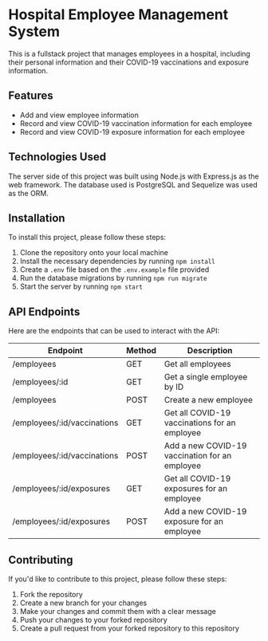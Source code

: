# Hospital Employee Management System

This is a fullstack project that manages employees in a hospital, including their personal information and their COVID-19 vaccinations and exposure information.

## Features

- Add and view employee information
- Record and view COVID-19 vaccination information for each employee
- Record and view COVID-19 exposure information for each employee

## Technologies Used

The server side of this project was built using Node.js with Express.js as the web framework. The database used is PostgreSQL and Sequelize was used as the ORM.

## Installation

To install this project, please follow these steps:

1. Clone the repository onto your local machine
2. Install the necessary dependencies by running `npm install`
3. Create a `.env` file based on the `.env.example` file provided
4. Run the database migrations by running `npm run migrate`
5. Start the server by running `npm start`

## API Endpoints

Here are the endpoints that can be used to interact with the API:

| Endpoint                        | Method | Description                                            |
|---------------------------------|--------|--------------------------------------------------------|
| /employees                      | GET    | Get all employees                                      |
| /employees/:id                  | GET    | Get a single employee by ID                             |
| /employees                      | POST   | Create a new employee                                   |
| /employees/:id/vaccinations    | GET    | Get all COVID-19 vaccinations for an employee           |
| /employees/:id/vaccinations    | POST   | Add a new COVID-19 vaccination for an employee          |
| /employees/:id/exposures       | GET    | Get all COVID-19 exposures for an employee              |
| /employees/:id/exposures       | POST   | Add a new COVID-19 exposure for an employee             |

## Contributing

If you'd like to contribute to this project, please follow these steps:

1. Fork the repository
2. Create a new branch for your changes
3. Make your changes and commit them with a clear message
4. Push your changes to your forked repository
5. Create a pull request from your forked repository to this repository
